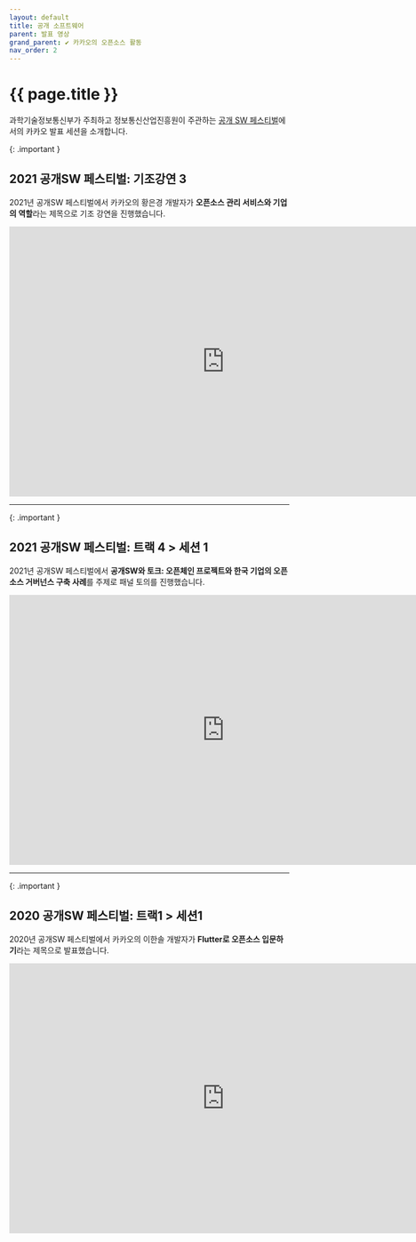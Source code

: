 ```yaml
---
layout: default
title: 공개 소프트웨어
parent: 발표 영상
grand_parent: ✔︎ 카카오의 오픈소스 활동
nav_order: 2
---
```

# {{ page.title }}
<div class="summary">
과학기술정보통신부가 주최하고 정보통신산업진흥원이 주관하는 <a href="https://festival.oss.kr/" target="_blank">공개 SW 페스티벌</a>에서의 카카오 발표 세션을 소개합니다.
</div>

{: .important }
## 2021 공개SW 페스티벌: 기조강연 3
2021년 공개SW 페스티벌에서 카카오의 황은경 개발자가 **오픈소스 관리 서비스와 기업의 역할**라는 제목으로 기조 강연을 진행했습니다.
<iframe width="774" height="486" src="https://www.youtube.com/embed/3rtLsmrHBVQ?start=40" title="YouTube video player" frameborder="0" allow="accelerometer; autoplay; clipboard-write; encrypted-media; gyroscope; picture-in-picture; web-share" allowfullscreen></iframe>

---- 

{: .important }
## 2021 공개SW 페스티벌: 트랙 4 > 세션 1
2021년 공개SW 페스티벌에서 **공개SW와 토크: 오픈체인 프로젝트와 한국 기업의 오픈소스 거버넌스 구축 사례**를 주제로 패널 토의를 진행했습니다.
<iframe width="774" height="486" src="https://www.youtube.com/embed/_CsSxXcmsdI?start=40" title="YouTube video player" frameborder="0" allow="accelerometer; autoplay; clipboard-write; encrypted-media; gyroscope; picture-in-picture; web-share" allowfullscreen></iframe>

---- 

{: .important }
## 2020 공개SW 페스티벌: 트랙1 > 세션1
2020년 공개SW 페스티벌에서 카카오의 이한솔 개발자가 **Flutter로 오픈소스 입문하기**라는 제목으로 발표했습니다.
<iframe width="774" height="486" src="https://www.youtube.com/embed/EZb43eUGShg?start=40" title="YouTube video player" frameborder="0" allow="accelerometer; autoplay; clipboard-write; encrypted-media; gyroscope; picture-in-picture; web-share" allowfullscreen></iframe>
